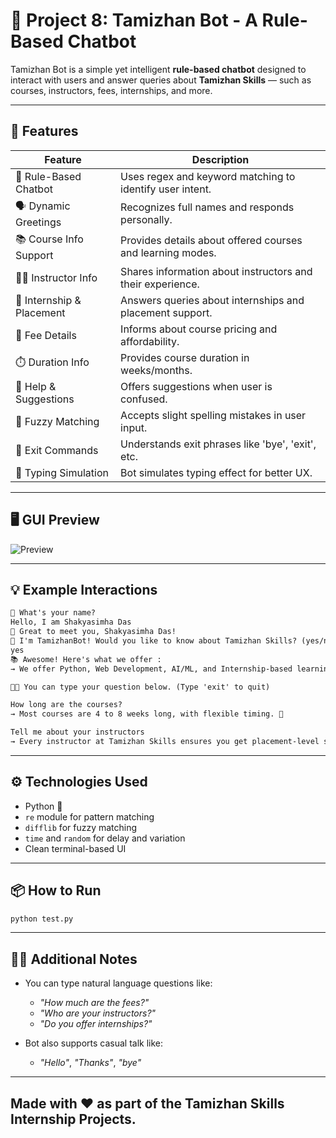 # 🧠 Project 8: Tamizhan Bot - A Rule-Based Chatbot

Tamizhan Bot is a simple yet intelligent **rule-based chatbot** designed to interact with users and answer queries about **Tamizhan Skills** — such as courses, instructors, fees, internships, and more.

---

## 🚀 Features

| Feature                        | Description                                                                 |
|-------------------------------|-----------------------------------------------------------------------------|
| 🤖 Rule-Based Chatbot         | Uses regex and keyword matching to identify user intent.                    |
| 🗣️ Dynamic Greetings           | Recognizes full names and responds personally.                              |
| 📚 Course Info Support        | Provides details about offered courses and learning modes.                 |
| 👨‍🏫 Instructor Info           | Shares information about instructors and their experience.                 |
| 💼 Internship & Placement     | Answers queries about internships and placement support.                    |
| 💸 Fee Details                | Informs about course pricing and affordability.                             |
| ⏱️ Duration Info              | Provides course duration in weeks/months.                                   |
| 🧠 Help & Suggestions         | Offers suggestions when user is confused.                                  |
| 📝 Fuzzy Matching             | Accepts slight spelling mistakes in user input.                             |
| 👋 Exit Commands              | Understands exit phrases like 'bye', 'exit', etc.                           |
| 🤖 Typing Simulation          | Bot simulates typing effect for better UX.                                 |

---

## 🖥️ GUI Preview

![Preview](https://github.com/user-attachments/assets/92193e74-a399-4e99-bb41-a2051d7fa1f4)

---

## 💡 Example Interactions

```txt
👋 What's your name?
Hello, I am Shakyasimha Das
🧠 Great to meet you, Shakyasimha Das!
💬 I'm TamizhanBot! Would you like to know about Tamizhan Skills? (yes/no)
yes
📚 Awesome! Here's what we offer :
→ We offer Python, Web Development, AI/ML, and Internship-based learning programs.

👩‍💻 You can type your question below. (Type 'exit' to quit)

How long are the courses?
→ Most courses are 4 to 8 weeks long, with flexible timing. 📅

Tell me about your instructors
→ Every instructor at Tamizhan Skills ensures you get placement-level skills. 💪
```

---

## ⚙️ Technologies Used

- Python 🐍
- `re` module for pattern matching
- `difflib` for fuzzy matching
- `time` and `random` for delay and variation
- Clean terminal-based UI

---

## 📦 How to Run

```bash
python test.py
```

---

## 🙋‍♂️ Additional Notes

- You can type natural language questions like:
  - *"How much are the fees?"*
  - *"Who are your instructors?"*
  - *"Do you offer internships?"*

- Bot also supports casual talk like:
  - *"Hello"*, *"Thanks"*, *"bye"*

---

## Made with ❤️ as part of the Tamizhan Skills Internship Projects.
